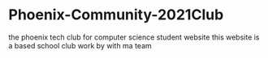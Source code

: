 # Phoenix-Community-2021Club
the phoenix tech club for computer science student website
this website is a based school club work by with ma team

